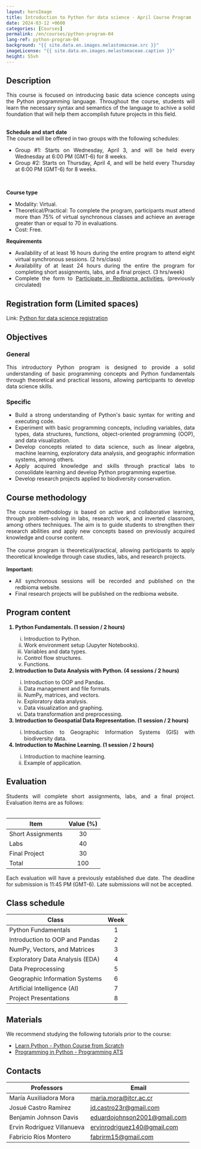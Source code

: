 ```yaml
---
layout: heroImage
title: Introduction to Python for data science - April Course Program
date: 2024-03-12 +0600
categories: [Courses]
permalink: /en/courses/python-program-04
lang-ref: python-program-04
background: "{{ site.data.en.images.melastomaceae.src }}"
imageLicense: "{{ site.data.en.images.melastomaceae.caption }}"
height: 55vh
---
```



## Description
<div style="text-align: justify">
This course is focused on introducing basic data science concepts using the Python programming language. Throughout the course, students will learn the necessary syntax and semantics of the language to achive a solid foundation that will help them accomplish future projects in this field.
<br><br>

<b>Schedule and start date</b>
<br>
The course will be offered in two groups with the following schedules:
<ul>
    <li>Group #1: Starts on Wednesday, April 3, and will be held every Wednesday at 6:00 PM (GMT-6) for 8 weeks.</li>
    <li>Group #2: Starts on Thursday, April 4, and will be held every Thursday at 6:00 PM (GMT-6) for 8 weeks.</li>
</ul>
<br>

<b>Course type</b>
<br>
<ul>
    <li>Modality: Virtual.</li>
    <li>Theoretical/Practical: To complete the program, participants must attend more than 75% of virtual synchronous classes and achieve an average greater than or equal to 70 in evaluations.</li>
    <li>Cost: Free.</li>
</ul>

<b>Requirements</b>
<ul>
<li>Availability of at least 16 hours during the entire program to attend eight virtual synchronous sessions. (2 hrs/class)</li>
<li>Availability of at least 24 hours during the entire the program for completing short assignments, labs, and a final project. (3 hrs/week)</li>
<li>Complete the form to <a href="https://forms.gle/gq98uQN32xz9uBx87">Participate in Redbioma activities.</a> (previously circulated)</li>
</ul>
</div>

## Registration form (Limited spaces)
Link: [Python for data science registration](https://forms.gle/XbZCbuSoV33FiPc1A)

## Objectives

### General
<div style="text-align: justify">
This introductory Python program is designed to provide a solid understanding of basic programming concepts and Python fundamentals through theoretical and practical lessons, allowing participants to develop data science skills.
</div>

### Specific
<div style="text-align: justify">
<ul>
    <li>Build a strong understanding of Python's basic syntax for writing and executing code.</li>
    <li>Experiment with basic programming concepts, including variables, data types, data structures, functions, object-oriented programming (OOP), and data visualization.</li>
    <li>Develop concepts related to data science, such as linear algebra, machine learning, exploratory data analysis, and geographic information systems, among others.</li>
    <li>Apply acquired knowledge and skills through practical labs to consolidate learning and develop Python programming expertise.</li>
    <li>Develop research projects applied to biodiversity conservation.</li>
</ul>
</div>

## Course methodology
<div style="text-align: justify">
The course methodology is based on active and collaborative learning, through problem-solving in labs, research work, and inverted classroom, among others techniques. The aim is to guide students to strengthen their research abilities and apply new concepts based on previously acquired knowledge and course content.
<br><br>
The course program is theoretical/practical, allowing participants to apply theoretical knowledge through case studies, labs, and research projects.
<br><br>
<b>Important:</b>
<ul>
    <li>All synchronous sessions will be recorded and published on the redbioma website.</li>
    <li>Final research projects will be published on the redbioma website.</li>
</ul>
</div>

## Program content
<div style="text-align: justify">
<ol>
    <b><li>Python Fundamentals. (1 session / 2 hours)</li></b>
    <ol type="i">
        <li>Introduction to Python.</li>
        <li>Work environment setup (Jupyter Notebooks).</li>
        <li>Variables and data types.</li>
        <li>Control flow structures.</li>
        <li>Functions.</li>
    </ol>
    <b><li>Introduction to Data Analysis with Python. (4 sessions / 2 hours)</li></b>
    <ol type="i">
        <li>Introduction to OOP and Pandas.</li>
        <li>Data management and file formats.</li>
        <li>NumPy, matrices, and vectors.</li>
        <li>Exploratory data analysis.</li>
        <li>Data visualization and graphing.</li>
        <li>Data transformation and preprocessing.</li>
    </ol>
    <b><li>Introduction to Geospatial Data Representation. (1 session / 2 hours)</li></b>
    <ol type="i">
        <li>Introduction to Geographic Information Systems (GIS) with biodiversity data.</li>
    </ol>
    <b><li>Introduction to Machine Learning. (1 session / 2 hours)</li></b>
    <ol type="i">
        <li>Introduction to machine learning.</li>
        <li>Example of application.</li>
    </ol>
</ol>
</div>

## Evaluation
<div style="text-align: justify">
Students will complete short assignments, labs, and a final project. Evaluation items are as follows:
</div>
<br>

| Item           | Value (%) |
| ------------------- | :--------: |
| Short Assignments   | 30         |
| Labs                | 40         |
| Final Project       | 30         |
| Total               | 100        |

<div style="text-align: justify">
Each evaluation will have a previously established due date. The deadline for submission is 11:45 PM (GMT-6). Late submissions will not be accepted.
</div>

## Class schedule

| Class                            | Week |
| -------------------------------- | :--: |
| Python Fundamentals              | 1    |
| Introduction to OOP and Pandas   | 2    |
| NumPy, Vectors, and Matrices     | 3    |
| Exploratory Data Analysis (EDA)  | 4    |
| Data Preprocessing               | 5    |
| Geographic Information Systems   | 6    |
| Artificial Intelligence (AI)     | 7    |
| Project Presentations            | 8    |

## Materials
We recommend studying the following tutorials prior to the course:

- [Learn Python - Python Course from Scratch](https://www.youtube.com/watch?v=DLikpfc64cA)
- [Programming in Python - Programming ATS](https://www.youtube.com/playlist?list=PLWtYZ2ejMVJnh0KVllw24XklzJ62WNFsj)

## Contacts

| Professors              | Email                     |
| ----------------------- | --------------------------------- |
| María Auxiliadora Mora  | [maria.mora@itcr.ac.cr](mailto:maria.mora@itcr.ac.cr) |
| Josué Castro Ramírez    | [jd.castro23r@gmail.com](mailto:jd.castro23r@gmail.com) |
| Benjamin Johnson Davis  | [eduardojohnson2001@gmail.com](mailto:eduardojohnson2001@gmail.com) |
| Ervin Rodríguez Villanueva | [ervinrodriguez140@gmail.com](mailto:ervinrodriguez140@gmail.com) |
| Fabricio Ríos Montero   | [fabrirm15@gmail.com](mailto:fabrirm15@gmail.com) |
